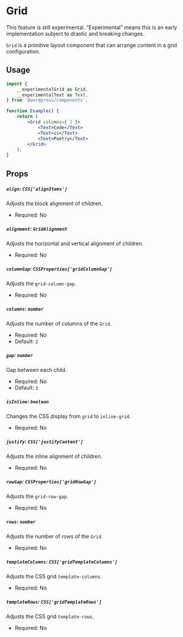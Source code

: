 # Grid

<div class="callout callout-alert">
This feature is still experimental. “Experimental” means this is an early implementation subject to drastic and breaking changes.
</div>

`Grid` is a primitive layout component that can arrange content in a grid configuration.

## Usage

```jsx
import {
	__experimentalGrid as Grid,
	__experimentalText as Text,
} from '@wordpress/components';

function Example() {
	return (
		<Grid columns={ 3 }>
			<Text>Code</Text>
			<Text>is</Text>
			<Text>Poetry</Text>
		</Grid>
	);
}
```

## Props

##### `align`: `CSS['alignItems']`

Adjusts the block alignment of children.

-   Required: No

##### `alignment`: `GridAlignment`

Adjusts the horizontal and vertical alignment of children.

-   Required: No

##### `columnGap`: `CSSProperties['gridColumnGap']`

Adjusts the `grid-column-gap`.

-   Required: No

##### `columns`: `number`

Adjusts the number of columns of the `Grid`.

-   Required: No
-   Default: `2`

##### `gap`: `number`

Gap between each child.

-   Required: No
-   Default: `3`

##### `isInline`: `boolean`

Changes the CSS display from `grid` to `inline-grid`.

-   Required: No

##### `justify`: `CSS['justifyContent']`

Adjusts the inline alignment of children.

-   Required: No

##### `rowGap`: `CSSProperties['gridRowGap']`

Adjusts the `grid-row-gap`.

-   Required: No

##### `rows`: `number`

Adjusts the number of rows of the `Grid`.

-   Required: No

##### `templateColumns`: `CSS['gridTemplateColumns']`

Adjusts the CSS grid `template-columns`.

-   Required: No

##### `templateRows`: `CSS['gridTemplateRows']`

Adjusts the CSS grid `template-rows`.

-   Required: No
